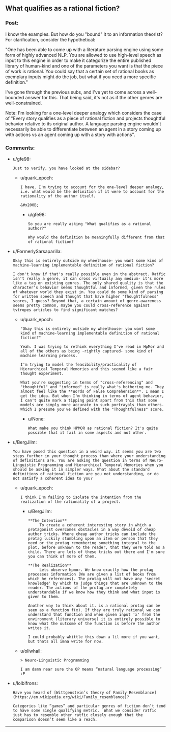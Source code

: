 ## What qualifies as a rational fiction?

### Post:

I know the examples. But how do you "bound" it to an information theorist? For clarification, consider the hypothetical:

"One has been able to come up with a literature parsing engine using some form of highly advanced NLP. You are allowed to use high-level speech as input to this engine in order to make it categorize the entire published library of human-kind and one of the parameters you want is that the piece of work is rational. You could say that a certain set of rational books as exemplary inputs might do the job, but what if you need a more specific definition."

I've gone through the previous subs, and I've yet to come across a well-bounded answer for this. That being said, it's not as if the other genres are well-constrained.

Note: I'm looking for a one-level deeper analogy which considers the case of "Every story qualifies as a piece of rational fiction and projects thoughtful behavior relative to its original author. A language parsing engine wouldn't necessarily be able to differentiate between an agent in a story coming up with actions vs an agent coming up with a story with actions".

### Comments:

- u/gfe98:
  ```
  Just to verify, you have looked at the sidebar?
  ```

  - u/quark_epoch:
    ```
    I have. I'm trying to account for the one-level deeper analogy, i.e. what would be the definition if it were to account for the rationality of the author itself.

    &#x200B;
    ```

    - u/gfe98:
      ```
      So you are really asking "What qualifies as a rational author?" 

      Why would the definition be meaningfully different from that of rational fiction?
      ```

- u/FormerlySarsaparilla:
  ```
  Okay this is entirely outside my wheelhouse- you want some kind of machine-learning implementable definition of rational fiction?

  I don't know if that's really possible even in the abstract. Ratfic isn't really a genre, it can cross virtually any medium- it's more like a tag on existing genres. The only shared quality is that the character's behavior seems thoughtful and informed, given the rules of whatever world they exist in. You could do some kind of parsing for written speech and thought that have higher "Thoughtfulness" scores, I guess? Beyond that, a certain amount of genre-awareness seems pretty common, maybe you could cross-reference against tvtropes articles to find significant matches?
  ```

  - u/quark_epoch:
    ```
    "Okay this is entirely outside my wheelhouse- you want some kind of machine-learning implementable definition of rational fiction?"

    Yeah. I was trying to rethink everything I've read in HpMor and all of the others as being -rightly captured- some kind of machine learning process.

    I'm trying to model the feasibility/practicality of Hierarchical Temporal Memories and this seemed like a fair thought experiment.

    What you're suggesting in terms of "cross-referencing" and "thoughtful" and "informed" is really what's bothering me. They almost feel like the **Words of False Comprehension**. I mean I get the idea. But when I'm thinking in terms of agent behavior, I can't quite mark a tipping point apart from this that some models are simply more accurate in such portrayals than others. Which I presume you've defined with the "Thoughtfulness" score.
    ```

    - u/None:
      ```
      What make you think HPMOR as rational fiction? It's quite possible that it fail in some aspects and not other.
      ```

- u/BergJilm:
  ```
  You have posed this question in a weird way. it seems you are two steps further in your thought process than where your understanding of definitions are. You are asking the question in terms of Neuro-Linguistic Programming and Hierarchical Temporal Memories when you should be asking it in simpler ways. What about the standard definitions of rational fiction are you not understanding, or do not satisfy a coherent idea to you?
  ```

  - u/quark_epoch:
    ```
    I think I'm failing to isolate the intention from the realization of the rationality of a project.
    ```

    - u/BergJilm:
      ```
      **The Intention**
           To create a coherent interesting story in which a protagonist overcomes obstacles in a way devoid of cheap author tricks. Where cheap author tricks can include the protag luckily stumbling upon an item or person that they need or the protag remembering something integral to the plot, before unknown to the reader, that they were told as a child. There are lots of these tricks out there and I'm sure you can think of more of them.

      **The Realization**
           Lets observe hpmor. We know exactly how the protag processes information (We are given a list of books from which he references). The protag will not have any 'secret knowledge' by which to judge things that are unknown to the reader. The actions of the protag are completely understandable if we know how they think and what input is given to them.

      Another way to think about it. is a rational protag can be seen as a function f(x). If they are truly rational we can understand that function and when given input 'x' from the environment (literary universe) it is entirely possible to know what the outcome of the function is before the author writes it. 

      I could probably whittle this down a lil more if you want, but thats all imna write for now.
      ```

  - u/oliwhail:
    ```
    > Neuro-Linguistic Programming

    I am damn near sure the OP means “natural language processing” :P
    ```

- u/lolbifrons:
  ```
  Have you heard of [Wittgenstein’s theory of Family Resemblance](https://en.wikipedia.org/wiki/Family_resemblance)?

  Categories like “games” and particular genres of fiction don’t tend to have some single qualifying metric.  What we consider ratfic just has to resemble other ratfic closely enough that the comparison doesn’t seem like a reach.
  ```

---

